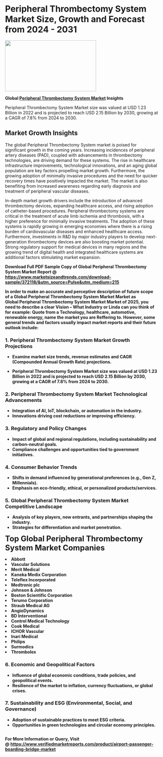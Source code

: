 <H1>Peripheral Thrombectomy System Market Size, Growth and Forecast from 2024 - 2031</H1><img class="aligncenter size-medium wp-image-584254" src="https://thirdeyenews.in/wp-content/uploads/2024/09/Global-Market-Research-300x168.jpeg" alt="" width="300" height="168" /><p><strong>Global&nbsp;<a href="https://www.marketsizeandtrends.com/download-sample/372118/&amp;utm_source=Pulse&amp;utm_medium=215">Peripheral Thrombectomy System Market</a> Insights</strong></p><p>Peripheral Thrombectomy System Market size was valued at USD 1.23 Billion in 2022 and is projected to reach USD 2.15 Billion by 2030, growing at a CAGR of 7.8% from 2024 to 2030.</p><p><h2>Market Growth Insights</h2> <p>The global Peripheral Thrombectomy System market is poised for significant growth in the coming years. Increasing incidences of peripheral artery diseases (PAD), coupled with advancements in thrombectomy technologies, are driving demand for these systems. The rise in healthcare infrastructure improvements, technological innovations, and an aging global population are key factors propelling market growth. Furthermore, the growing adoption of minimally invasive procedures and the need for quicker recovery times have positively impacted the market. The market is also benefiting from increased awareness regarding early diagnosis and treatment of peripheral vascular diseases.</p> <p><strong></strong></p> <p>In-depth market growth drivers include the introduction of advanced thrombectomy devices, expanding healthcare access, and rising adoption of catheter-based procedures. Peripheral thrombectomy systems are critical in the treatment of acute limb ischemia and thrombosis, with a higher preference for minimally invasive treatments. The adoption of these systems is rapidly growing in emerging economies where there is a rising burden of cardiovascular diseases and enhanced healthcare access. Furthermore, investments in R&D by major industry players to develop next-generation thrombectomy devices are also boosting market potential. Strong regulatory support for medical devices in many regions and the growing trend of digital health and integrated healthcare systems are additional factors stimulating market expansion.</p> <p><strong></p><p><span class=""><strong>Download Full PDF Sample Copy of Global Peripheral Thrombectomy System Market Report</strong> @ <a href="https://www.marketsizeandtrends.com/download-sample/372118/&amp;utm_source=Pulse&amp;utm_medium=215" target="_blank">https://www.marketsizeandtrends.com/download-sample/372118/&amp;utm_source=Pulse&amp;utm_medium=215</a></span></p><p>In order to make an accurate and perceptive description of future scope of a Global&nbsp;Peripheral Thrombectomy System Market Market as Global&nbsp;Peripheral Thrombectomy System Market Market of 2025, you need to describe a clear Vision &ndash; What Industry or Linda can you think of for example: Quote from a Technology, healthcare, automotive, renewable energy, name the market you are Reffering to. However, some general trends and factors usually impact market reports and their future outlook include:</p><h3>1.&nbsp;<strong>Peripheral Thrombectomy System Market Growth Projections</strong></h3><ul><li>Examine market size trends, revenue estimates and CAGR (Compounded Annual Growth Rate) projections.</li><li><p>Peripheral Thrombectomy System Market size was valued at USD 1.23 Billion in 2022 and is projected to reach USD 2.15 Billion by 2030, growing at a CAGR of 7.8% from 2024 to 2030.</p></li></ul><h3>2.&nbsp;<strong>Peripheral Thrombectomy System Market Technological Advancements</strong></h3><ul><li>Integration of AI, IoT, blockchain, or automation in the industry.</li><li>Innovations driving cost reductions or improving efficiency.</li></ul><h3>3.&nbsp;<strong>Regulatory and Policy Changes</strong></h3><ul><li>Impact of global and regional regulations, including sustainability and carbon-neutral goals.</li><li>Compliance challenges and opportunities tied to government initiatives.</li></ul><h3>4.&nbsp;<strong>Consumer Behavior Trends</strong></h3><ul><li>Shifts in demand influenced by generational preferences (e.g., Gen Z, Millennials).</li><li>Emphasis on eco-friendly, ethical, or personalized products/services.</li></ul><h3>5.&nbsp;<strong>Global Peripheral Thrombectomy System Market Competitive Landscape</strong></h3><ul><li>Analysis of key players, new entrants, and partnerships shaping the industry.</li><li>Strategies for differentiation and market penetration.</li></ul><p data-pm-slice="1 1 []"><span style="color: inherit; font-family: inherit; font-size: 25px;">Top Global Peripheral Thrombectomy System Market Companies</span></p><div class="" data-test-id=""><p><li>Abbott</li><li> Vascular Solutions</li><li> Merit Medical</li><li> Kaneka Medix Corporation</li><li> Teleflex Incorporated</li><li> Medtronic plc</li><li> Johnson & Johnson</li><li> Boston Scientific Corporation</li><li> Terumo Corporation</li><li> Straub Medical AG</li><li> AngioDynamics</li><li> BD Interventional</li><li> Control Medical Technology</li><li> Cook Medical</li><li> ICHOR Vascular</li><li> Inari Medical</li><li> Philips</li><li> Surmodics</li><li> Thrombolex</li></p></div><h3>6.&nbsp;<strong>Economic and Geopolitical Factors</strong></h3><ul><li>Influence of global economic conditions, trade policies, and geopolitical events.</li><li>Resilience of the market to inflation, currency fluctuations, or global crises.</li></ul><h3>7.&nbsp;<strong>Sustainability and ESG (Environmental, Social, and Governance)</strong></h3><ul><li>Adoption of sustainable practices to meet ESG criteria.</li><li>Opportunities in green technologies and circular economy principles.</li></ul><h2><strong style="font-size: 14px;">For More Information or Query, Visit @&nbsp;</strong><a style="background-color: #ffffff; font-size: 14px;" href="https://www.marketsizeandtrends.com/report/peripheral-thrombectomy-system-market/" target="_blank">https://www.verifiedmarketreports.com/product/airport-passenger-boarding-bridge-market</a></h2>
